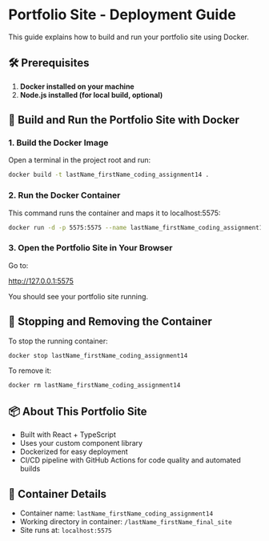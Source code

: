 # Portfolio Site - Deployment Guide

This guide explains how to build and run your portfolio site using Docker.

## 🛠 Prerequisites

1. **Docker installed on your machine**
2. **Node.js installed (for local build, optional)**

## 🚀 Build and Run the Portfolio Site with Docker

### 1. Build the Docker Image

Open a terminal in the project root and run:

```bash
docker build -t lastName_firstName_coding_assignment14 .
```

### 2. Run the Docker Container

This command runs the container and maps it to localhost:5575:

```bash
docker run -d -p 5575:5575 --name lastName_firstName_coding_assignment14 lastName_firstName_coding_assignment14
```

### 3. Open the Portfolio Site in Your Browser

Go to:

http://127.0.0.1:5575

You should see your portfolio site running.

## 🛑 Stopping and Removing the Container

To stop the running container:

```bash
docker stop lastName_firstName_coding_assignment14
```

To remove it:

```bash
docker rm lastName_firstName_coding_assignment14
```

## 📦 About This Portfolio Site

- Built with React + TypeScript
- Uses your custom component library
- Dockerized for easy deployment
- CI/CD pipeline with GitHub Actions for code quality and automated builds

## 📁 Container Details

- Container name: `lastName_firstName_coding_assignment14`
- Working directory in container: `/lastName_firstName_final_site`
- Site runs at: `localhost:5575`
